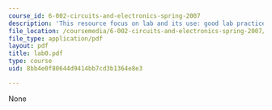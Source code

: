 ```yaml
---
course_id: 6-002-circuits-and-electronics-spring-2007
description: 'This resource focus on lab and its use: good lab practice, and lab safcty'
file_location: /coursemedia/6-002-circuits-and-electronics-spring-2007/8bb4e0f80644d9414bb7cd3b1364e8e3_lab0.pdf
file_type: application/pdf
layout: pdf
title: lab0.pdf
type: course
uid: 8bb4e0f80644d9414bb7cd3b1364e8e3

---
```

None